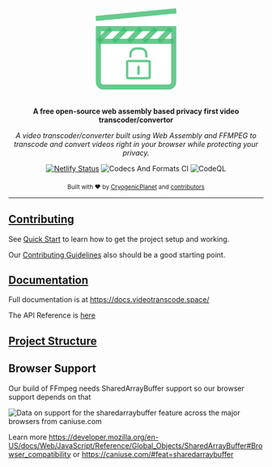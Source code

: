 <div align="center">
  <a href="https://modfy.video"><img src="./documentation/logo.png" alt="modfy.video logo" height="160"></a>
  <br>
  <br>
  <p>
    <b>A free open-source web assembly based privacy first video transcoder/convertor</b>
  </p>
  <p>
     <i>A video transcoder/converter built using Web Assembly and FFMPEG to transcode and convert videos right in your browser while protecting your privacy.</a></i>
  </p>
  <p>

[![Netlify Status](https://api.netlify.com/api/v1/badges/4b6c9412-f596-4f31-82a3-25e276a37c31/deploy-status)](https://app.netlify.com/sites/react-clui/deploys)
![Codecs And Formats CI](https://github.com/Mozilla-Open-Lab-Etwas/Video-Transcoder/workflows/Codecs%20And%20Formats%20CI/badge.svg)
![CodeQL](https://github.com/Etwas-Builders/Video-Transcoder/workflows/CodeQL/badge.svg)

  </p>
  <p>
    <sub>Built with ❤︎ by
      <a href="https://github.com/CryogenicPlanet">CryogenicPlanet</a> and
      <a href="https://github.com/etwas-builders/modfy.video/graphs/contributors">contributors</a>
    </sub>
  </p>
</div>

---

## [Contributing](https://docs.modfy.video/pages/get%20started/contributingguidelines)

See [Quick Start](https://docs.modfy.video/pages/get%20started/quickstart) to learn how to get the project setup and working.

Our [Contributing Guidelines](https://docs.modfy.video/pages/get%20started/contributingguidelines) also should be a good starting point.

## [Documentation](https://docs.modfy.video/)

Full documentation is at https://docs.videotranscode.space/

The API Reference is [here](https://docs.modfy.video/globals.html)

## [Project Structure](https://docs.modfy.video/pages/get%20started/projectstructure)

## Browser Support

Our build of FFmpeg needs SharedArrayBuffer support so our browser support depends on that

<picture>
	<source type="image/webp" srcset="https://caniuse.bitsofco.de/image/sharedarraybuffer.webp">
	<source type="image/png" srcset="https://caniuse.bitsofco.de/image/sharedarraybuffer.png">
	<img src="https://caniuse.bitsofco.de/image/sharedarraybuffer.jpg" alt="Data on support for the sharedarraybuffer feature across the major browsers from caniuse.com">
</picture>

Learn more https://developer.mozilla.org/en-US/docs/Web/JavaScript/Reference/Global_Objects/SharedArrayBuffer#Browser_compatibility or https://caniuse.com/#feat=sharedarraybuffer
